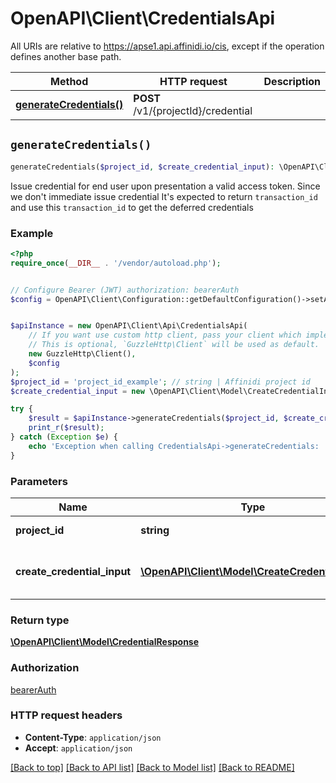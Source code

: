 # OpenAPI\Client\CredentialsApi

All URIs are relative to https://apse1.api.affinidi.io/cis, except if the operation defines another base path.

| Method                                                             | HTTP request                        | Description |
| ------------------------------------------------------------------ | ----------------------------------- | ----------- |
| [**generateCredentials()**](CredentialsApi.md#generateCredentials) | **POST** /v1/{projectId}/credential |             |

## `generateCredentials()`

```php
generateCredentials($project_id, $create_credential_input): \OpenAPI\Client\Model\CredentialResponse
```

Issue credential for end user upon presentation a valid access token. Since we don't immediate issue credential It's expected to return `transaction_id` and use this `transaction_id` to get the deferred credentials

### Example

```php
<?php
require_once(__DIR__ . '/vendor/autoload.php');


// Configure Bearer (JWT) authorization: bearerAuth
$config = OpenAPI\Client\Configuration::getDefaultConfiguration()->setAccessToken('YOUR_ACCESS_TOKEN');


$apiInstance = new OpenAPI\Client\Api\CredentialsApi(
    // If you want use custom http client, pass your client which implements `GuzzleHttp\ClientInterface`.
    // This is optional, `GuzzleHttp\Client` will be used as default.
    new GuzzleHttp\Client(),
    $config
);
$project_id = 'project_id_example'; // string | Affinidi project id
$create_credential_input = new \OpenAPI\Client\Model\CreateCredentialInput(); // \OpenAPI\Client\Model\CreateCredentialInput | Request body to issue credentials

try {
    $result = $apiInstance->generateCredentials($project_id, $create_credential_input);
    print_r($result);
} catch (Exception $e) {
    echo 'Exception when calling CredentialsApi->generateCredentials: ', $e->getMessage(), PHP_EOL;
}
```

### Parameters

| Name                        | Type                                                                                 | Description                       | Notes |
| --------------------------- | ------------------------------------------------------------------------------------ | --------------------------------- | ----- |
| **project_id**              | **string**                                                                           | Affinidi project id               |       |
| **create_credential_input** | [**\OpenAPI\Client\Model\CreateCredentialInput**](../Model/CreateCredentialInput.md) | Request body to issue credentials |       |

### Return type

[**\OpenAPI\Client\Model\CredentialResponse**](../Model/CredentialResponse.md)

### Authorization

[bearerAuth](../../README.md#bearerAuth)

### HTTP request headers

- **Content-Type**: `application/json`
- **Accept**: `application/json`

[[Back to top]](#) [[Back to API list]](../../README.md#endpoints)
[[Back to Model list]](../../README.md#models)
[[Back to README]](../../README.md)
